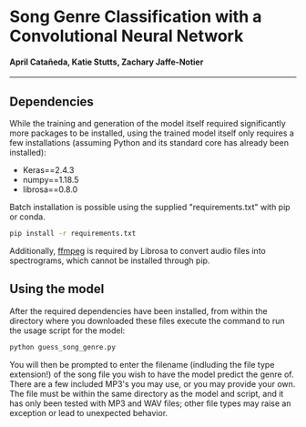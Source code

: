 # Song Genre Classification with a Convolutional Neural Network

#### April Catañeda, Katie Stutts, Zachary Jaffe-Notier

------------

## Dependencies
While the training and generation of the model itself required significantly more packages to be installed, using the trained model itself only requires a few installations (assuming Python and its standard core has already been installed):
- Keras==2.4.3
- numpy==1.18.5
- librosa==0.8.0

Batch installation is possible using the supplied "requirements.txt" with pip or conda.

````cmd
pip install -r requirements.txt
````

Additionally, [ffmpeg](http://ffmpeg.org/download.html) is required by Librosa to convert audio files into spectrograms, which cannot be installed through pip.  

## Using the model
After the required dependencies have been installed, from within the directory where you downloaded these files execute the command to run the usage script for the model:

````cmd
python guess_song_genre.py
````

You will then be prompted to enter the filename (indluding the file type extension!) of the song file you wish to have the model predict the genre of. There are a few included MP3's you may use, or you may provide your own. The file must be within the same directory as the model and script, and it has only been tested with MP3 and WAV files; other file types may raise an exception or lead to unexpected behavior.
